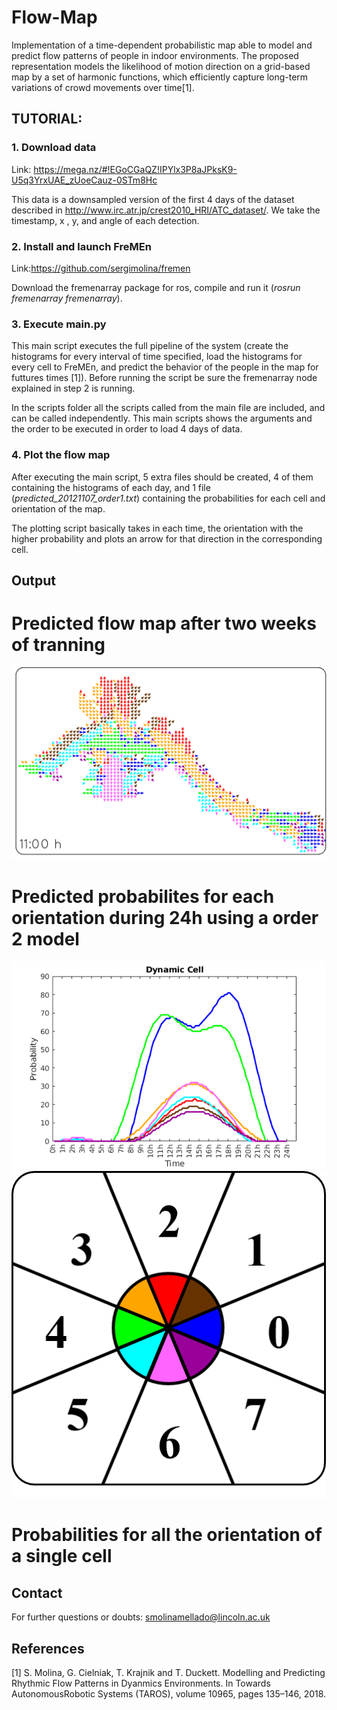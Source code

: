 # Flow-Map
Implementation of a time-dependent probabilistic map able to model and predict flow patterns of people in indoor environments. The proposed representation models the likelihood of motion direction on a grid-based map by a set of harmonic functions, which efficiently capture long-term variations of crowd movements over time[1].


## TUTORIAL:
### 1. Download data 
Link: https://mega.nz/#!EGoCGaQZ!IPYlx3P8aJPksK9-U5q3YrxUAE_zUoeCauz-0STm8Hc

This data is a downsampled version of the first 4 days of the dataset described in http://www.irc.atr.jp/crest2010_HRI/ATC_dataset/. We take the timestamp, x , y, and angle of each detection.

### 2. Install and launch FreMEn
Link:https://github.com/sergimolina/fremen

Download the fremenarray package for ros, compile and run it (*rosrun fremenarray fremenarray*).

### 3. Execute main.py
This main script executes the full pipeline of the system (create the histograms for every interval of time specified, load the histograms for every cell to FreMEn, and predict the behavior of the people in the map for futtures times [1]). Before running the script be sure the fremenarray node explained in step 2 is running.

In the scripts folder all the scripts called from the main file are included, and can be called independently. This main scripts shows the arguments and the order to be executed in order to load 4 days of data.

### 4. Plot the flow map
After executing the main script, 5 extra files should be created, 4 of them containing the histograms of each day, and 1 file (*predicted_20121107_order1.txt*) containing the probabilities for each cell and orientation of the map. 

The plotting script basically takes in each time, the orientation with the higher probability and plots an arrow for that direction in the corresponding cell.

## Output
# Predicted flow map after two weeks of tranning
![](./img/predicted_map.gif "Predicted flow map after two weeks of tranning")
# Predicted probabilites for each orientation during 24h using a order 2 model
![alt-text-1](https://github.com/sergimolina/Flow-Map/blob/master/img/probabilites_cell.png "Probabilities for each orientaiton during one day") ![alt-text-2](https://github.com/sergimolina/Flow-Map/blob/master/img/cell_orientations.png "Orientation discretitsation used in each cell")


# Probabilities for all the orientation of a single cell


## Contact
For further questions or doubts: smolinamellado@lincoln.ac.uk

## References
[1] S. Molina, G. Cielniak, T. Krajnik and T. Duckett. Modelling and Predicting Rhythmic Flow Patterns in Dyanmics Environments. In Towards  AutonomousRobotic Systems (TAROS), volume 10965, pages 135–146, 2018. 
